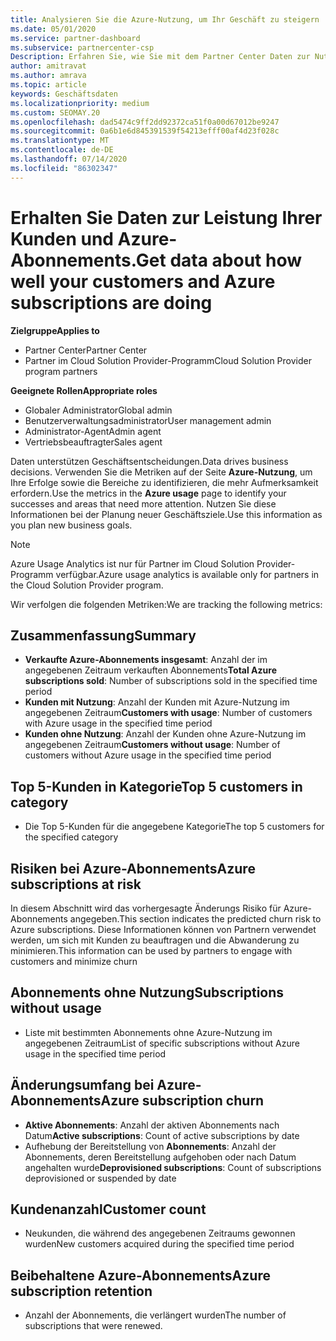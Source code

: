 ```yaml
---
title: Analysieren Sie die Azure-Nutzung, um Ihr Geschäft zu steigern
ms.date: 05/01/2020
ms.service: partner-dashboard
ms.subservice: partnercenter-csp
Description: Erfahren Sie, wie Sie mit dem Partner Center Daten zur Nutzung der Azure-Abonnements ihrer Kunden erhalten.
author: amitravat
ms.author: amrava
ms.topic: article
keywords: Geschäftsdaten
ms.localizationpriority: medium
ms.custom: SEOMAY.20
ms.openlocfilehash: dad5474c9ff2dd92372ca51f0a00d67012be9247
ms.sourcegitcommit: 0a6b1e6d845391539f54213efff00af4d23f028c
ms.translationtype: MT
ms.contentlocale: de-DE
ms.lasthandoff: 07/14/2020
ms.locfileid: "86302347"
---
```

# <a name="get-data-about-how-well-your-customers-and-azure-subscriptions-are-doing"></a><span data-ttu-id="ceae3-104">Erhalten Sie Daten zur Leistung Ihrer Kunden und Azure-Abonnements.</span><span class="sxs-lookup"><span data-stu-id="ceae3-104">Get data about how well your customers and Azure subscriptions are doing</span></span>

<span data-ttu-id="ceae3-105">**Zielgruppe**</span><span class="sxs-lookup"><span data-stu-id="ceae3-105">**Applies to**</span></span>

- <span data-ttu-id="ceae3-106">Partner Center</span><span class="sxs-lookup"><span data-stu-id="ceae3-106">Partner Center</span></span>
- <span data-ttu-id="ceae3-107">Partner im Cloud Solution Provider-Programm</span><span class="sxs-lookup"><span data-stu-id="ceae3-107">Cloud Solution Provider program partners</span></span>

<span data-ttu-id="ceae3-108">**Geeignete Rollen**</span><span class="sxs-lookup"><span data-stu-id="ceae3-108">**Appropriate roles**</span></span>

- <span data-ttu-id="ceae3-109">Globaler Administrator</span><span class="sxs-lookup"><span data-stu-id="ceae3-109">Global admin</span></span>
- <span data-ttu-id="ceae3-110">Benutzerverwaltungsadministrator</span><span class="sxs-lookup"><span data-stu-id="ceae3-110">User management admin</span></span>
- <span data-ttu-id="ceae3-111">Administrator-Agent</span><span class="sxs-lookup"><span data-stu-id="ceae3-111">Admin agent</span></span>
- <span data-ttu-id="ceae3-112">Vertriebsbeauftragter</span><span class="sxs-lookup"><span data-stu-id="ceae3-112">Sales agent</span></span>

<span data-ttu-id="ceae3-113">Daten unterstützen Geschäftsentscheidungen.</span><span class="sxs-lookup"><span data-stu-id="ceae3-113">Data drives business decisions.</span></span> <span data-ttu-id="ceae3-114">Verwenden Sie die Metriken auf der Seite **Azure-Nutzung**, um Ihre Erfolge sowie die Bereiche zu identifizieren, die mehr Aufmerksamkeit erfordern.</span><span class="sxs-lookup"><span data-stu-id="ceae3-114">Use the metrics in the **Azure usage** page to identify your successes and areas that need more attention.</span></span> <span data-ttu-id="ceae3-115">Nutzen Sie diese Informationen bei der Planung neuer Geschäftsziele.</span><span class="sxs-lookup"><span data-stu-id="ceae3-115">Use this information as you plan new business goals.</span></span>

> [!NOTE]
> <span data-ttu-id="ceae3-116">Azure Usage Analytics ist nur für Partner im Cloud Solution Provider-Programm verfügbar.</span><span class="sxs-lookup"><span data-stu-id="ceae3-116">Azure usage analytics is available only for partners in the Cloud Solution Provider program.</span></span>

<span data-ttu-id="ceae3-117">Wir verfolgen die folgenden Metriken:</span><span class="sxs-lookup"><span data-stu-id="ceae3-117">We are tracking the following metrics:</span></span>

## <a name="summary"></a><span data-ttu-id="ceae3-118">Zusammenfassung</span><span class="sxs-lookup"><span data-stu-id="ceae3-118">Summary</span></span>

- <span data-ttu-id="ceae3-119">**Verkaufte Azure-Abonnements insgesamt**: Anzahl der im angegebenen Zeitraum verkauften Abonnements</span><span class="sxs-lookup"><span data-stu-id="ceae3-119">**Total Azure subscriptions sold**: Number of subscriptions sold in the specified time period</span></span>  
- <span data-ttu-id="ceae3-120">**Kunden mit Nutzung**: Anzahl der Kunden mit Azure-Nutzung im angegebenen Zeitraum</span><span class="sxs-lookup"><span data-stu-id="ceae3-120">**Customers with usage**: Number of customers with Azure usage in the specified time period</span></span>  
- <span data-ttu-id="ceae3-121">**Kunden ohne Nutzung**: Anzahl der Kunden ohne Azure-Nutzung im angegebenen Zeitraum</span><span class="sxs-lookup"><span data-stu-id="ceae3-121">**Customers without usage**: Number of customers without Azure usage in the specified time period</span></span>  

## <a name="top-5-customers-in-category"></a><span data-ttu-id="ceae3-122">Top 5-Kunden in Kategorie</span><span class="sxs-lookup"><span data-stu-id="ceae3-122">Top 5 customers in category</span></span>

- <span data-ttu-id="ceae3-123">Die Top 5-Kunden für die angegebene Kategorie</span><span class="sxs-lookup"><span data-stu-id="ceae3-123">The top 5 customers for the specified category</span></span>  

## <a name="azure-subscriptions-at-risk"></a><span data-ttu-id="ceae3-124">Risiken bei Azure-Abonnements</span><span class="sxs-lookup"><span data-stu-id="ceae3-124">Azure subscriptions at risk</span></span>

<span data-ttu-id="ceae3-125">In diesem Abschnitt wird das vorhergesagte Änderungs Risiko für Azure-Abonnements angegeben.</span><span class="sxs-lookup"><span data-stu-id="ceae3-125">This section indicates the predicted churn risk to Azure subscriptions.</span></span> <span data-ttu-id="ceae3-126">Diese Informationen können von Partnern verwendet werden, um sich mit Kunden zu beauftragen und die Abwanderung zu minimieren.</span><span class="sxs-lookup"><span data-stu-id="ceae3-126">This information can be used by partners to engage with customers and minimize churn</span></span>

## <a name="subscriptions-without-usage"></a><span data-ttu-id="ceae3-127">Abonnements ohne Nutzung</span><span class="sxs-lookup"><span data-stu-id="ceae3-127">Subscriptions without usage</span></span>

- <span data-ttu-id="ceae3-128">Liste mit bestimmten Abonnements ohne Azure-Nutzung im angegebenen Zeitraum</span><span class="sxs-lookup"><span data-stu-id="ceae3-128">List of specific subscriptions without Azure usage in the specified time period</span></span>  

## <a name="azure-subscription-churn"></a><span data-ttu-id="ceae3-129">Änderungsumfang bei Azure-Abonnements</span><span class="sxs-lookup"><span data-stu-id="ceae3-129">Azure subscription churn</span></span>

- <span data-ttu-id="ceae3-130">**Aktive Abonnements**: Anzahl der aktiven Abonnements nach Datum</span><span class="sxs-lookup"><span data-stu-id="ceae3-130">**Active subscriptions**: Count of active subscriptions by date</span></span>  
- <span data-ttu-id="ceae3-131">Aufhebung der Bereitstellung von **Abonnements**: Anzahl der Abonnements, deren Bereitstellung aufgehoben oder nach Datum angehalten wurde</span><span class="sxs-lookup"><span data-stu-id="ceae3-131">**Deprovisioned subscriptions**: Count of subscriptions deprovisioned or suspended by date</span></span>  

## <a name="customer-count"></a><span data-ttu-id="ceae3-132">Kundenanzahl</span><span class="sxs-lookup"><span data-stu-id="ceae3-132">Customer count</span></span>

- <span data-ttu-id="ceae3-133">Neukunden, die während des angegebenen Zeitraums gewonnen wurden</span><span class="sxs-lookup"><span data-stu-id="ceae3-133">New customers acquired during the specified time period</span></span>  

## <a name="azure-subscription-retention"></a><span data-ttu-id="ceae3-134">Beibehaltene Azure-Abonnements</span><span class="sxs-lookup"><span data-stu-id="ceae3-134">Azure subscription retention</span></span>

- <span data-ttu-id="ceae3-135">Anzahl der Abonnements, die verlängert wurden</span><span class="sxs-lookup"><span data-stu-id="ceae3-135">The number of subscriptions that were renewed.</span></span>
